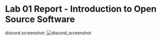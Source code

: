 # Lab 01 Report - Introduction to Open Source Software

discord screenshot:
![discord_screenshot](screenshot.jpg)

